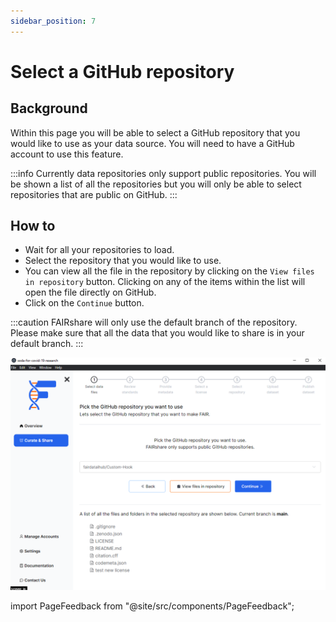 ```yaml
---
sidebar_position: 7
---
```


# Select a GitHub repository

## Background

Within this page you will be able to select a GitHub repository that you would like to use as your data source. You will need to have a GitHub account to use this feature.

:::info
Currently data repositories only support public repositories. You will be shown a list of all the repositories but you will only be able to select repositories that are public on GitHub.
:::

## How to

- Wait for all your repositories to load.
- Select the repository that you would like to use.
- You can view all the file in the repository by clicking on the `View files in repository` button. Clicking on any of the items within the list will open the file directly on GitHub.
- Click on the `Continue` button.

:::caution
FAIRshare will only use the default branch of the repository. Please make sure that all the data that you would like to share is in your default branch.
:::

![](./images/selectGithubRepo.png)

import PageFeedback from "@site/src/components/PageFeedback";

<PageFeedback />
